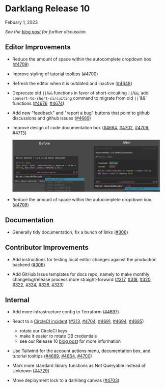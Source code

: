 # Darklang Release 10

Febuary 1, 2023

_See the [blog post](https://blog.darklang.com/darklang-release-10/) for further
discussion._

## Editor Improvements

- Reduce the amount of space within the autocomplete dropdown box
  ([#4709](https://github.com/darklang/dark/pull/4709))

- Improve styling of tutorial tooltips
  ([#4700](https://github.com/darklang/dark/pull/4700))

- Refresh the editor when it is outdated and inactive
  ([#4648](https://github.com/darklang/dark/pull/4648))

- Deprecate old `||`/`&&` functions in favor of short-circuiting `||`/`&&`; add
  `convert-to-short-circuiting` command to migrate from old `||`\`&&` functions
  ([#4676](https://github.com/darklang/dark/pull/4676),
  [#4674](https://github.com/darklang/dark/pull/4674))

- Add new "feedback" and "report a bug" buttons that point to github discussions
  and github issues ([#4689](https://github.com/darklang/dark/pull/4689))

- Improve design of code documentation box
  ([#4664](https://github.com/darklang/dark/pull/4664),
  [#4702](https://github.com/darklang/dark/pull/4702),
  [#4706](https://github.com/darklang/dark/pull/4706),
  [#4713](https://github.com/darklang/dark/pull/4713))

  ![improved documentation box](/img/changelog/release10/improved-documentation-box.png)

- Reduce the amount of space within the autocomplete dropdown box.
  ([#4709](https://github.com/darklang/dark/pull/4709))

## Documentation

- Generally tidy documentation; fix a bunch of links
  ([#306](https://github.com/darklang/docs/pull/306))

## Contributor Improvements

- Add instructions for testing local editor changes against the production
  backend ([#308](https://github.com/darklang/docs/pull/308))

- Add GitHub Issue templates for docs repo, namely to make monthly
  changelog/release process more straight-forward
  ([#317](https://github.com/darklang/docs/pull/317),
  [#318](https://github.com/darklang/docs/pull/318),
  [#320](https://github.com/darklang/docs/pull/320),
  [#322](https://github.com/darklang/docs/pull/322),
  [#324](https://github.com/darklang/docs/pull/324),
  [#326](https://github.com/darklang/docs/pull/326),
  [#323](https://github.com/darklang/docs/pull/323))

## Internal

- Add more infrastructure config to Terraform
  ([#4697](https://github.com/darklang/dark/pull/4697))

- React to a
  [CircleCI incident](https://circleci.com/blog/jan-4-2023-incident-report)
  ([#313](https://github.com/darklang/docs/pull/313),
  [#4704](https://github.com/darklang/dark/pull/4704),
  [#4691](https://github.com/darklang/dark/pull/4691),
  [#4694](https://github.com/darklang/dark/pull/4694),
  [#4695](https://github.com/darklang/dark/pull/4695))

  - rotate our CircleCI keys
  - make it easier to rotate DB credentials
  - see our Release 10
    [blog post](https://blog.darklang.com/darklang-release-10) for more
    information

- Use Tailwind for the account actions menu, documentation box, and tutorial
  tooltips ([#4689](https://github.com/darklang/dark/pull/4689),
  [#4664](https://github.com/darklang/dark/pull/4664),
  [#4700](https://github.com/darklang/dark/pull/4700))

- Mark more standard library functions as Not Queryable instead of Unknown
  ([#4729](https://github.com/darklang/dark/pull/4729))

- Move deployment lock to a darklang canvas
  ([#4703](https://github.com/darklang/dark/pull/4703))
